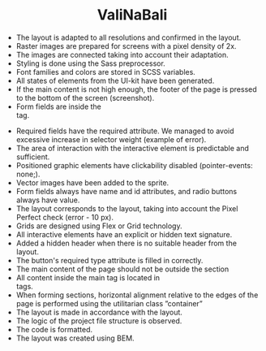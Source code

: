 <h1 align="center">ValiNaBali </h1>
<ul>
  <li>The layout is adapted to all resolutions and confirmed in the layout.</li>
  <li>Raster images are prepared for screens with a pixel density of 2x.</li>
  <li>The images are connected taking into account their adaptation.</li>
  <li>Styling is done using the Sass preprocessor.</li>
  <li>Font families and colors are stored in SCSS variables.</li>
  <li>All states of elements from the UI-kit have been generated.</li>
  <li>If the main content is not high enough, the footer of the page is pressed to the bottom of the screen (screenshot).</li>
  <li>Form fields are inside the <form> tag.</li>
  <li>Required fields have the required attribute.
We managed to avoid excessive increase in selector weight (example of error).</li>
  <li>The area of ​​interaction with the interactive element is predictable and sufficient.</li>
  <li>Positioned graphic elements have clickability disabled (pointer-events: none;).</li>
  <li>Vector images have been added to the sprite.</li>
  <li>Form fields always have name and id attributes, and radio buttons always have value.</li>
  <li>The layout corresponds to the layout, taking into account the Pixel Perfect check (error - 10 px).</li>
  <li>Grids are designed using Flex or Grid technology.</li>
  <li>All interactive elements have an explicit or hidden text signature.</li>
  <li>Added a hidden header when there is no suitable header from the layout.</li>
  <li>The button's required type attribute is filled in correctly.</li>
  <li>The main content of the page should not be outside the section</li>
  <li>All content inside the main tag is located in <section> tags.</li>
  <li>When forming sections, horizontal alignment relative to the edges of the page is performed using the utilitarian class ”container”</li>
  <li>The layout is made in accordance with the layout.</li>
  <li>The logic of the project file structure is observed.</li>
  <li>The code is formatted.</li>
  <li>The layout was created using BEM.</li>
</ul>

